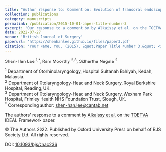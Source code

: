 ```yaml
---
title: "Author response to: Comment on: Evolution of transoral endoscopic thyroidectomy vestibular approach according to the IDEAL framework"
collection: publications
category: manuscripts
permalink: /publication/2015-10-01-paper-title-number-3
excerpt: 'Our response to a comment by by Alkaissy et al. on the TOETVA IDEAL Framework paper in the Britsh Journal of Surgery.'
date: 2022-07-27
venue: 'British Journal of Surgery'  
paperurl: 'https://shenhanlee.github.io/files/paper3.pdf'
citation: 'Your Name, You. (2015). &quot;Paper Title Number 3.&quot; <i>British Journal of Surgery</i>. 109(11):e118.'
---
```


Shen-Han Lee <sup>1,*</sup>, Ram Moorthy <sup>2,3</sup>, Sidhartha Nagala <sup>2</sup>  

<sup>1</sup> Department of Otorhinolaryngology, Hospital Sultanah Bahiyah, Kedah, Malaysia.  
<sup>2</sup> Department of Otolaryngology-Head and Neck Surgery, Royal Berkshire Hospital, Reading, UK.  
<sup>3</sup> Department of Otolaryngology-Head and Neck Surgery, Wexham Park Hospital, Frimley Health NHS Foundation Trust, Slough, UK.  
<sup>*</sup> Corresponding author: [shen-han.lee@cantab.net](mailto:shen-han.lee@cantab.net)  

The authors' response to a comment by [Alkaissy et al.](https://doi.org/10.1093/bjs/znac235) on the [TOETVA IDEAL Framework paper](https://doi.org/10.1093/bjs/znac072). 

© The Authors 2022. Published by Oxford University Press on behalf of BJS Society Ltd. All rights reserved.

DOI: [10.1093/bjs/znac236](https://doi.org/10.1093/bjs/znac236)  
